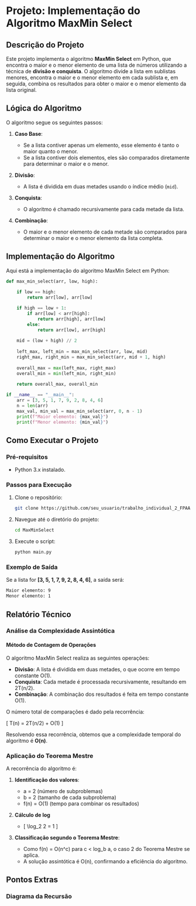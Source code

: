 # Projeto: Implementação do Algoritmo MaxMin Select

## Descrição do Projeto

Este projeto implementa o algoritmo **MaxMin Select** em Python, que encontra o maior e o menor elemento de uma lista de números utilizando a técnica de **divisão e conquista**. O algoritmo divide a lista em sublistas menores, encontra o maior e o menor elemento em cada sublista e, em seguida, combina os resultados para obter o maior e o menor elemento da lista original.

## Lógica do Algoritmo

O algoritmo segue os seguintes passos:

1. **Caso Base**:
   - Se a lista contiver apenas um elemento, esse elemento é tanto o maior quanto o menor.
   - Se a lista contiver dois elementos, eles são comparados diretamente para determinar o maior e o menor.

2. **Divisão**:
   - A lista é dividida em duas metades usando o índice médio (`mid`).

3. **Conquista**:
   - O algoritmo é chamado recursivamente para cada metade da lista.

4. **Combinação**:
   - O maior e o menor elemento de cada metade são comparados para determinar o maior e o menor elemento da lista completa.

## Implementação do Algoritmo

Aqui está a implementação do algoritmo MaxMin Select em Python:

```python
def max_min_select(arr, low, high):
   
    if low == high:
        return arr[low], arr[low]

    if high == low + 1:
        if arr[low] < arr[high]:
            return arr[high], arr[low]
        else:
            return arr[low], arr[high]
    
    mid = (low + high) // 2
    
    left_max, left_min = max_min_select(arr, low, mid)
    right_max, right_min = max_min_select(arr, mid + 1, high)
    
    overall_max = max(left_max, right_max)
    overall_min = min(left_min, right_min)  
    
    return overall_max, overall_min

if __name__ == "__main__":
    arr = [3, 5, 1, 7, 9, 2, 8, 4, 6]
    n = len(arr)
    max_val, min_val = max_min_select(arr, 0, n - 1)
    print(f"Maior elemento: {max_val}")
    print(f"Menor elemento: {min_val}")
```

## Como Executar o Projeto

### Pré-requisitos

- Python 3.x instalado.

### Passos para Execução

1. Clone o repositório:
   ```bash
   git clone https://github.com/seu_usuario/trabalho_individual_2_FPAA.git
   ```

2. Navegue até o diretório do projeto:
   ```bash
   cd MaxMinSelect
   ```

3. Execute o script:
   ```bash
   python main.py
   ```

### Exemplo de Saída

Se a lista for **[3, 5, 1, 7, 9, 2, 8, 4, 6]**, a saída será:

```bash
Maior elemento: 9
Menor elemento: 1
```

## Relatório Técnico

### Análise da Complexidade Assintótica

#### Método de Contagem de Operações

O algoritmo MaxMin Select realiza as seguintes operações:

- **Divisão**: A lista é dividida em duas metades, o que ocorre em tempo constante O(1).
- **Conquista**: Cada metade é processada recursivamente, resultando em 2T(n/2).
- **Combinação**: A combinação dos resultados é feita em tempo constante O(1).

O número total de comparações é dado pela recorrência:

\[ T(n) = 2T(n/2) + O(1) \]

Resolvendo essa recorrência, obtemos que a complexidade temporal do algoritmo é **O(n)**.

### Aplicação do Teorema Mestre

A recorrência do algoritmo é:

1. **Identificação dos valores**:
   - a = 2 (número de subproblemas)
   - b = 2 (tamanho de cada subproblema)
   - f(n) = O(1) (tempo para combinar os resultados)

2. **Cálculo de log**
   - \[ \log_2 2 = 1 \]

3. **Classificação segundo o Teorema Mestre**:
   - Como f(n) = O(n^c) para c < log_b a, o caso 2 do Teorema Mestre se aplica.
   - A solução assintótica é O(n), confirmando a eficiência do algoritmo.

## Pontos Extras

### Diagrama da Recursão

